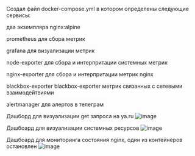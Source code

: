 Создал  файл docker-compose.yml в котором определены следующие сервисы:

два экземпляра nginx:alpine

prometheus для сбора метрик

grafana для визуализации метрик

node-exporter для сбора и интерпритации системных метрик

nginx-exporter для сбора и интерпритации метрик nginx

blackbox-exporter blackbox-exporter метрик связанных с сетевыми взаимодейтвиями

alertmanager для алертов в телеграм

Дашборд для визуализации get запроса на ya.ru
![image](https://github.com/user-attachments/assets/364a1256-f5ff-441b-8554-87e5a8168c65)

Дашбоард для визуализации системных ресурсов
![image](https://github.com/user-attachments/assets/871c0c82-8af4-4490-845e-5abe6c01324a)

Дашбоард для мониторинга состояния nginx, один из контейнеров остановлен
![image](https://github.com/user-attachments/assets/b182c727-8530-4950-a5d7-dccde7bfdd52)
